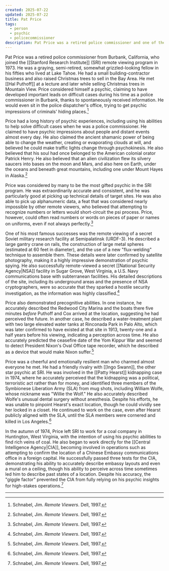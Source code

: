 ```yaml
---
created: 2025-07-22
updated: 2025-07-22
title: Pat Price
tags:
  - person
  - psychic
  - policecommissioner
description: Pat Price was a retired police commissioner and one of the most gifted psychics in the SRI remote viewing program.
---
```

Pat Price was a retired police commissioner from Burbank, California, who joined the [[Stanford Research Institute]] (SRI) remote viewing program in 1973. He was a graying, semi-retired, somewhat grizzled-looking fellow in his fifties who lived at Lake Tahoe. He had a small building-contractor business and also raised Christmas trees to sell in the Bay Area. He met [[Hal Puthoff]] at a lecture and later while selling Christmas trees in Mountain View. Price considered himself a psychic, claiming to have developed important leads on difficult cases during his time as a police commissioner in Burbank, thanks to spontaneously received information. He would even sit in the police dispatcher's office, trying to get psychic impressions of criminals' hiding places.[^1]

Price had a long history of psychic experiences, including using his abilities to help solve difficult cases when he was a police commissioner. He claimed to have psychic impressions about people and distant events almost every day. He also claimed the ancient shamanic power of being able to change the weather, creating or evaporating clouds at will, and believed he could make traffic lights change through psychokinesis. He also believed that his soul had once belonged to the American colonial orator Patrick Henry. He also believed that an alien civilization flew its silvery saucers into bases on the moon and Mars, and also here on Earth, under the oceans and beneath great mountains, including one under Mount Hayes in Alaska.[^1]

Price was considered by many to be the most gifted psychic in the SRI program. He was extraordinarily accurate and consistent, and he was particularly good at picking up technical details of target sites. He was also able to pick up alphanumeric data, a feat that was considered nearly impossible by other remote viewers, who believed that attempting to recognize numbers or letters would short-circuit the psi process. Price, however, could often read numbers or words on pieces of paper or names on uniforms, even if not always perfectly.[^1]

One of his most famous successes was the remote viewing of a secret Soviet military research facility at Semipalatinsk (URDF-3). He described a large gantry crane on rails, the construction of large metal spheres (estimated at 60 feet in diameter), and the use of a new "flux-welding" technique to assemble them. These details were later confirmed by satellite photography, making it a highly impressive demonstration of psychic spying. He also successfully remote-viewed a secret [[National Security Agency|NSA]] facility in Sugar Grove, West Virginia, a U.S. Navy communications base with subterranean facilities. His detailed descriptions of the site, including its underground areas and the presence of NSA cryptographers, were so accurate that they sparked a hostile security investigation, as the information was highly classified.[^1]

Price also demonstrated precognitive abilities. In one instance, he accurately described the Redwood City Marina and the boats there five minutes *before* Puthoff and Cox arrived at the location, suggesting he had perceived the future. In another case, he described a water-treatment plant with two large elevated water tanks at Rinconada Park in Palo Alto, which was later confirmed to have existed at that site in 1913, twenty-one and a half years before his viewing, indicating a perception across time. He also accurately predicted the ceasefire date of the Yom Kippur War and seemed to detect President Nixon's Oval Office tape recorder, which he described as a device that would make Nixon suffer.[^1]

Price was a cheerful and emotionally resilient man who charmed almost everyone he met. He had a friendly rivalry with [[Ingo Swann]], the other star psychic at SRI. He was involved in the [[Patty Hearst]] kidnapping case in 1974, where he accurately perceived that the kidnapping was a political, terroristic act rather than for money, and identified three members of the Symbionese Liberation Army (SLA) from mug shots, including William Wolfe, whose nickname was "Willie the Wolf." He also accurately described Wolfe's unusual dental surgery without anesthesia. Despite his efforts, he was unable to pinpoint Hearst's exact location, though he could vividly see her locked in a closet. He continued to work on the case, even after Hearst publicly aligned with the SLA, until the SLA members were cornered and killed in Los Angeles.[^1]

In the autumn of 1974, Price left SRI to work for a coal company in Huntington, West Virginia, with the intention of using his psychic abilities to find rich veins of coal. He also began to work directly for the [[Central Intelligence Agency|CIA]], becoming involved in operations such as attempting to confirm the location of a Chinese Embassy communications office in a foreign capital. He successfully passed three tests for the CIA, demonstrating his ability to accurately describe embassy layouts and even a mural on a ceiling, though his ability to perceive across time sometimes led him to describe past states of a location. Despite his accuracy, the "giggle factor" prevented the CIA from fully relying on his psychic insights for high-stakes operations.[^1]

---

[^1]: Schnabel, Jim. *Remote Viewers*. Dell, 1997.